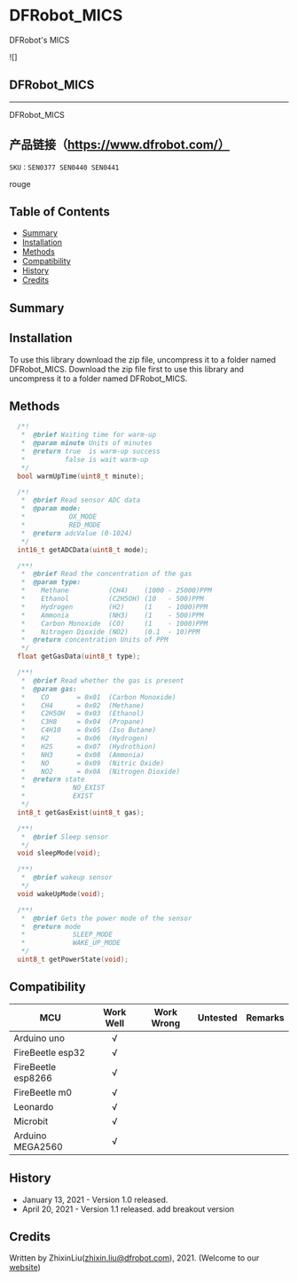 # DFRobot_MICS

DFRobot's MICS

![]

## DFRobot_MICS
---------------------------------------------------------
DFRobot_MICS

## 产品链接（https://www.dfrobot.com/）
    SKU：SEN0377 SEN0440 SEN0441
rouge
## Table of Contents

* [Summary](#summary)
* [Installation](#installation)
* [Methods](#methods)
* [Compatibility](#compatibility)
* [History](#history)
* [Credits](#credits)
<snippet>
<content>

## Summary

## Installation

To use this library download the zip file, uncompress it to a folder named DFRobot_MICS.
Download the zip file first to use this library and uncompress it to a folder named DFRobot_MICS.

## Methods

```C++
  /*!
   *  @brief Waiting time for warm-up
   *  @param minute Units of minutes
   *  @return true  is warm-up success
   *          false is wait warm-up
   */
  bool warmUpTime(uint8_t minute);

  /*!
   *  @brief Read sensor ADC data
   *  @param mode:
   *           OX_MODE
   *           RED_MODE
   *  @return adcValue (0-1024)
   */
  int16_t getADCData(uint8_t mode);

  /**!
   *  @brief Read the concentration of the gas
   *  @param type:
   *    Methane          (CH4)    (1000 - 25000)PPM
   *    Ethanol          (C2H5OH) (10   - 500)PPM
   *    Hydrogen         (H2)     (1    - 1000)PPM
   *    Ammonia          (NH3)    (1    - 500)PPM
   *    Carbon Monoxide  (CO)     (1    - 1000)PPM
   *    Nitrogen Dioxide (NO2)    (0.1  - 10)PPM
   *  @return concentration Units of PPM
   */
  float getGasData(uint8_t type);

  /**!
   *  @brief Read whether the gas is present
   *  @param gas:
   *    CO       = 0x01  (Carbon Monoxide)
   *    CH4      = 0x02  (Methane)
   *    C2H5OH   = 0x03  (Ethanol)
   *    C3H8     = 0x04  (Propane)
   *    C4H10    = 0x05  (Iso Butane)
   *    H2       = 0x06  (Hydrogen)
   *    H2S      = 0x07  (Hydrothion)
   *    NH3      = 0x08  (Ammonia)
   *    NO       = 0x09  (Nitric Oxide)
   *    NO2      = 0x0A  (Nitrogen Dioxide)
   *  @return state
   *            NO_EXIST
   *            EXIST
   */
  int8_t getGasExist(uint8_t gas);

  /**!
   *  @brief Sleep sensor
   */
  void sleepMode(void);

  /**!
   *  @brief wakeup sensor
   */
  void wakeUpMode(void);

  /**!
   *  @brief Gets the power mode of the sensor
   *  @return mode
   *            SLEEP_MODE
   *            WAKE_UP_MODE
   */
  uint8_t getPowerState(void);

```

## Compatibility

| MCU                | Work Well | Work Wrong | Untested | Remarks |
| ------------------ | :-------: | :--------: | :------: | ------- |
| Arduino uno        |     √     |            |          |         |
| FireBeetle esp32   |     √     |            |          |         |
| FireBeetle esp8266 |     √     |            |          |         |
| FireBeetle m0      |     √     |            |          |         |
| Leonardo           |     √     |            |          |         |
| Microbit           |     √     |            |          |         |
| Arduino MEGA2560   |     √     |            |          |         |

## History

- January 13, 2021 - Version 1.0 released.
- April   20, 2021 - Version 1.1 released.  add breakout version

## Credits

Written by ZhixinLiu(zhixin.liu@dfrobot.com), 2021. (Welcome to our [website](https://www.dfrobot.com/))